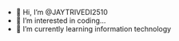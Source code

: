 - 👋 Hi, I’m @JAYTRIVEDI2510
- 👀 I’m interested in coding...
- 🌱 I’m currently learning information technology

<!---
JAYTRIVEDI2510/JAYTRIVEDI2510 is a ✨ special ✨ repository because its `README.md` (this file) appears on your GitHub profile.
You can click the Preview link to take a look at your changes.
--->
